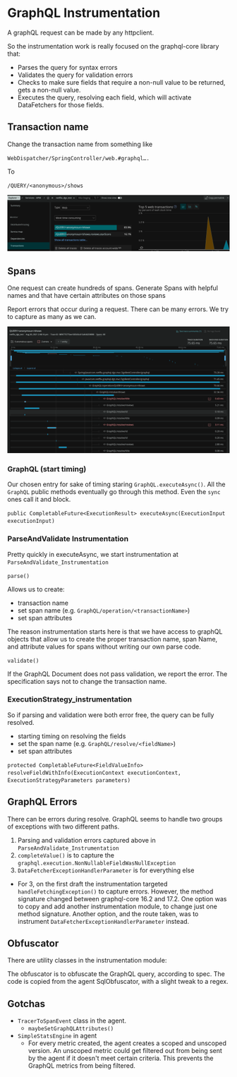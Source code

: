 GraphQL Instrumentation
=======================

A graphQL request can be made by any httpclient. 

So the instrumentation work is really focused on the graphql-core library that:

* Parses the query for syntax errors
* Validates the query for validation errors
* Checks to make sure  fields that require a non-null value to be returned, gets  a non-null value.
* Executes the query, resolving each field, which will activate DataFetchers for those fields.

## Transaction name

Change the transaction name from something like

`WebDispatcher/SpringController/web.#graphql….`

To

`/QUERY/<anonymous>/shows`

![](transactionView.png)

## Spans

One request can create hundreds of spans. Generate Spans with helpful names and that have certain attributes on those spans

Report errors that occur during a request. There can be many errors.  We try to capture as many as we can.

![](distributedTraceView.png)

### GraphQL (start timing)

Our chosen entry for sake of timing staring `GraphQL.executeAsync()`.  All the `GraphQL` public methods eventually go
through this method.  Even the `sync` ones call it and block.

`public CompletableFuture<ExecutionResult> executeAsync(ExecutionInput executionInput)`

### ParseAndValidate Instrumentation

Pretty quickly in executeAsync, we start instrumentation at `ParseAndValidate_Instrumentation`

`parse()`

Allows us to create:

* transaction name
* set span name (e.g. `GraphQL/operation/<transactionName>`)
* set span attributes

The reason instrumentation starts here is that we have access to graphQL objects that allow us to create the proper
transaction name, span Name, and attribute values for spans without writing our own parse code.

`validate()`

If the GraphQL Document does not pass validation, we report the error.
The specification says not to change the transaction name.

### ExecutionStrategy_instrumentation

So if parsing and validation were both error free, the query can be fully resolved.

* starting timing on resolving the fields
* set the span name (e.g. `GraphQL/resolve/<fieldName>`)
* set span attributes

`protected CompletableFuture<FieldValueInfo> resolveFieldWithInfo(ExecutionContext executionContext, ExecutionStrategyParameters parameters)`

## GraphQL Errors

There can be errors during resolve. GraphQL seems to handle two groups of exceptions with two different paths.

1. Parsing and validation errors captured above in `ParseAndValidate_Instrumentation`
2. `completeValue()` is to capture the `graphql.execution.NonNullableFieldWasNullException`
3. `DataFetcherExceptionHandlerParameter` is for everything else

* For 3, on the first draft the instrumentation targeted `handleFetchingException()` to capture errors. However, the 
method signature changed between graphql-core 16.2 and 17.2. One option was to copy and add another instrumentation module, to change just one method signature. 
Another option, and the route taken, was to instrument `DataFetcherExceptionHandlerParameter` instead. 

## Obfuscator

There are utility classes in the instrumentation module:

The obfuscator is to obfuscate the GraphQL query, according to spec. 
The code is copied from the agent SqlObfuscator, with a slight tweak to a regex.  

## Gotchas

* `TracerToSpanEvent` class in the agent. 
  * `maybeSetGraphQLAttributes()`
* `SimpleStatsEngine` in agent 
  * For every metric created, the agent creates a scoped and unscoped version. 
  An unscoped metric could get filtered out from being sent by the agent if it doesn't meet certain criteria. 
  This prevents the GraphQL metrics from being filtered.